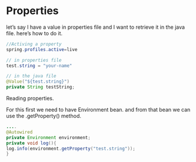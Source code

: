 # **Properties**

let’s say I have a value in properties file and I want to retrieve it in the java file. here’s how to do it.

```java
//Activing a property
spring.profiles.active=live

// in properties file
test.string = "your-name"

// in the java file
@Value("${test.string}")
private String testString;
```

Reading properties.

For this first we need to have Environment bean. and from that bean we can use the .getProperty() method.

```java
....
@Autowired
private Environment environment;
private void log(){
log.info(environment.getProperty("test.string"));
}
```
